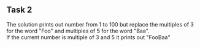 ## Task 2

The solution prints out number from 1 to 100 but replace the multiples of 3 for the word "Foo" and multiples of 5 for the word "Baa". \
If the current number is multiple of 3 and 5 it prints out "FooBaa"